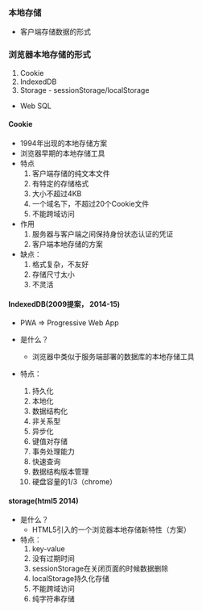 ### 本地存储
- 客户端存储数据的形式

### 浏览器本地存储的形式
1. Cookie
2. IndexedDB
3. Storage - sessionStorage/localStorage
- Web SQL

#### Cookie
- 1994年出现的本地存储方案
- 浏览器早期的本地存储工具
- 特点
  1. 客户端存储的纯文本文件
  2. 有特定的存储格式
  3. 大小不超过4KB
  4. 一个域名下，不超过20个Cookie文件
  5. 不能跨域访问
- 作用
  1. 服务器与客户端之间保持身份状态认证的凭证
  2. 客户端本地存储的方案
- 缺点：
  1. 格式复杂，不友好
  2. 存储尺寸太小
  3. 不灵活

#### IndexedDB(2009提案， 2014-15)
- PWA => Progressive Web App

- 是什么？
  - 浏览器中类似于服务端部署的数据库的本地存储工具
- 特点：
  1. 持久化
  2. 本地化
  3. 数据结构化
  4. 非关系型
  5. 异步化
  6. 键值对存储
  7. 事务处理能力
  8. 快速查询
  9. 数据结构版本管理
  10. 硬盘容量的1/3（chrome）

#### storage(html5 2014)
- 是什么？
  - HTML5引入的一个浏览器本地存储新特性（方案）
- 特点：
  1. key-value
  2. 没有过期时间
  3. sessionStorage在关闭页面的时候数据删除
  4. localStorage持久化存储
  5. 不能跨域访问
  6. 纯字符串存储